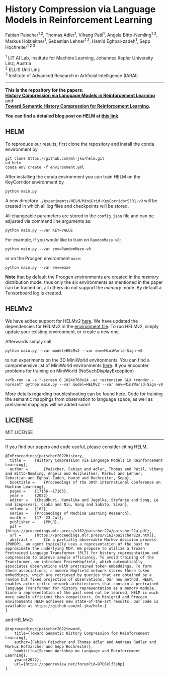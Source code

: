 # History Compression via Language Models in Reinforcement Learning

Fabian Paischer<sup>1 2</sup>,
Thomas Adler<sup>1</sup>,
Vihang Patil<sup>1</sup>,
Angela Bitto-Nemling<sup>1 3</sup>,
Markus Holzleitner<sup>1</sup>,
Sebastian Lehner<sup>1 2</sup>,
Hamid Eghbal-zadeh<sup>1</sup>,
Sepp Hochreiter<sup>1 2 3</sup>

<sup>1</sup> LIT AI Lab, Institute for Machine Learning, Johannes Kepler University Linz, Austria</br>
<sup>2</sup> ELLIS Unit Linz  
<sup>3</sup> Institute of Advanced Research in Artificial Intelligence (IARAI)

---

**This is the repository for the papers:<br>
[History Compression via Language Models in Reinforcement Learning](https://arxiv.org/abs/2205.12258)** and <br>
**[Toward Semantic History Compression for Reinforcement Learning](https://openreview.net/forum?id=97C6klf5shp).**

**You can find a detailed blog post on HELM at [this link](https://ml-jku.github.io/blog/2022/helm/).**

## HELM

To reproduce our results, first clone the repository and install the conda environment by

    git clone https://github.com/ml-jku/helm.git
    cd helm
    conda env create -f environment.yml

After installing the conda environment you can train HELM on the KeyCorridor environment by

    python main.py

A new directory `./experiments/HELM/MiniGrid-KeyCorridorS3R1-v0` will be created in which all log files and checkpoints will be stored.

All changeable parameters are stored in the `config.json` file and can be adjusted via command line arguments as:

    python main.py --var KEY=VALUE

For example, if you would like to train on `RandomMaze-v0`:

    python main.py --var env=RandomMaze-v0

or on the Procgen environment `maze`:

    python main.py --var env=maze

**Note** that by default the Procgen environments are created in the *memory* distribution mode, thus only the six environments 
as mentioned in the paper can be trained on, all others do not support the *memory* mode.
By default a Tensorboard log is created.

## HELMv2

We have added support for HELMv2 [here](trainers/helmv2_trainer.py).
We have updated the dependencies for HELMv2 in the [environment file](environment.yml).
To run HELMv2, simply update your existing environment, or create a new one. 
        
Afterwards simply call 

    python main.py --var model=HELMv2 --var env=MiniWorld-Sign-v0
    
to run experiments on the 3D MiniWorld environments.
You can find a comprehensive list of MiniWorld environments [here](https://github.com/Farama-Foundation/Miniworld/blob/master/docs/environments.md).
If you encounter problems for training on MiniWorld (NoSuchDisplayException)

    xvfb-run -a -s "-screen 0 1024x768x24 -ac +extension GLX +render -noreset" python main.py --var model=HELMv2 --var env=MiniWorld-Sign-v0

More details regarding troubleshooting can be found [here](https://github.com/Farama-Foundation/Miniworld/blob/master/docs/troubleshooting.md).
Code for training the semantic mappings from observation to language space, as well as pretrained mappings will be added soon!

## LICENSE
MIT LICENSE

---

If you find our papers and code useful, please consider citing HELM,

    @InProceedings{paischer2022history,
      title = 	 {History Compression via Language Models in Reinforcement Learning},
      author =       {Paischer, Fabian and Adler, Thomas and Patil, Vihang and Bitto-Nemling, Angela and Holzleitner, Markus and Lehner, Sebastian and Eghbal-Zadeh, Hamid and Hochreiter, Sepp},
      booktitle = 	 {Proceedings of the 39th International Conference on Machine Learning},
      pages = 	 {17156--17185},
      year = 	 {2022},
      editor = 	 {Chaudhuri, Kamalika and Jegelka, Stefanie and Song, Le and Szepesvari, Csaba and Niu, Gang and Sabato, Sivan},
      volume = 	 {162},
      series = 	 {Proceedings of Machine Learning Research},
      month = 	 {17--23 Jul},
      publisher =    {PMLR},
      pdf = 	 {https://proceedings.mlr.press/v162/paischer22a/paischer22a.pdf},
      url = 	 {https://proceedings.mlr.press/v162/paischer22a.html},
      abstract = 	 {In a partially observable Markov decision process (POMDP), an agent typically uses a representation of the past to approximate the underlying MDP. We propose to utilize a frozen Pretrained Language Transformer (PLT) for history representation and compression to improve sample efficiency. To avoid training of the Transformer, we introduce FrozenHopfield, which automatically associates observations with pretrained token embeddings. To form these associations, a modern Hopfield network stores these token embeddings, which are retrieved by queries that are obtained by a random but fixed projection of observations. Our new method, HELM, enables actor-critic network architectures that contain a pretrained language Transformer for history representation as a memory module. Since a representation of the past need not be learned, HELM is much more sample efficient than competitors. On Minigrid and Procgen environments HELM achieves new state-of-the-art results. Our code is available at https://github.com/ml-jku/helm.}
    }
    
and HELMv2:
    
    @inproceedings{paischer2022toward,
        title={Toward Semantic History Compression for Reinforcement Learning},
        author={Fabian Paischer and Thomas Adler and Andreas Radler and Markus Hofmarcher and Sepp Hochreiter},
        booktitle={Second Workshop on Language and Reinforcement Learning},
        year={2022},
        url={https://openreview.net/forum?id=97C6klf5shp}
    }

